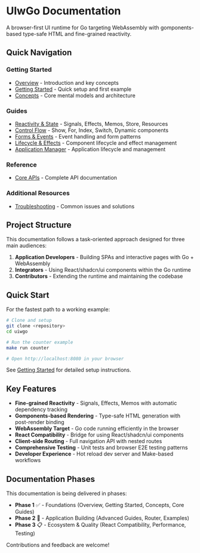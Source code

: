 # UIwGo Documentation

A browser-first UI runtime for Go targeting WebAssembly with gomponents-based type-safe HTML and fine-grained reactivity.

## Quick Navigation

### Getting Started
- [Overview](./overview.md) - Introduction and key concepts
- [Getting Started](./getting-started.md) - Quick setup and first example
- [Concepts](./concepts.md) - Core mental models and architecture

### Guides
- [Reactivity & State](./guides/reactivity-state.md) - Signals, Effects, Memos, Store, Resources
- [Control Flow](./guides/control-flow.md) - Show, For, Index, Switch, Dynamic components
- [Forms & Events](./guides/forms-events.md) - Event handling and form patterns
- [Lifecycle & Effects](./guides/lifecycle-effects.md) - Component lifecycle and effect management
- [Application Manager](./guides/application-manager.md) - Application lifecycle and management

### Reference
- [Core APIs](./api/core-apis.md) - Complete API documentation

### Additional Resources
- [Troubleshooting](./troubleshooting.md) - Common issues and solutions

## Project Structure

This documentation follows a task-oriented approach designed for three main audiences:

1. **Application Developers** - Building SPAs and interactive pages with Go + WebAssembly
2. **Integrators** - Using React/shadcn/ui components within the Go runtime
3. **Contributors** - Extending the runtime and maintaining the codebase

## Quick Start

For the fastest path to a working example:

```bash
# Clone and setup
git clone <repository>
cd uiwgo

# Run the counter example
make run counter

# Open http://localhost:8080 in your browser
```

See [Getting Started](./getting-started.md) for detailed setup instructions.

## Key Features

- **Fine-grained Reactivity** - Signals, Effects, Memos with automatic dependency tracking
- **Gomponents-based Rendering** - Type-safe HTML generation with post-render binding
- **WebAssembly Target** - Go code running efficiently in the browser
- **React Compatibility** - Bridge for using React/shadcn/ui components
- **Client-side Routing** - Full navigation API with nested routes
- **Comprehensive Testing** - Unit tests and browser E2E testing patterns
- **Developer Experience** - Hot reload dev server and Make-based workflows

## Documentation Phases

This documentation is being delivered in phases:

- **Phase 1** ✅ - Foundations (Overview, Getting Started, Concepts, Core Guides)
- **Phase 2** 🚧 - Application Building (Advanced Guides, Router, Examples)
- **Phase 3** 📋 - Ecosystem & Quality (React Compatibility, Performance, Testing)

Contributions and feedback are welcome!